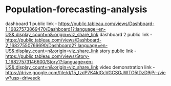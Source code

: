 # Population-forecasting-analysis
dashboard 1 public link - https://public.tableau.com/views/Dashboard-1_16827573869470/Dashboard1?:language=en-US&:display_count=n&:origin=viz_share_link
dashboard 2 public link - https://public.tableau.com/views/Dashboard-2_16827550766690/Dashboard2?:language=en-US&:display_count=n&:origin=viz_share_link
story public link - https://public.tableau.com/views/Story-1_16827573146600/Story1?:language=en-US&:display_count=n&:origin=viz_share_link
video demonstration link - https://drive.google.com/file/d/15_tzdP7K4ldGcVGCSOJWTO5tDzD9jPr-/view?usp=drivesdk
